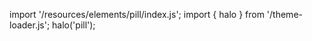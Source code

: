 <!--
type: template
name: pill
-->

import '/resources/elements/pill/index.js';
import { halo } from '/theme-loader.js';
halo('pill');
